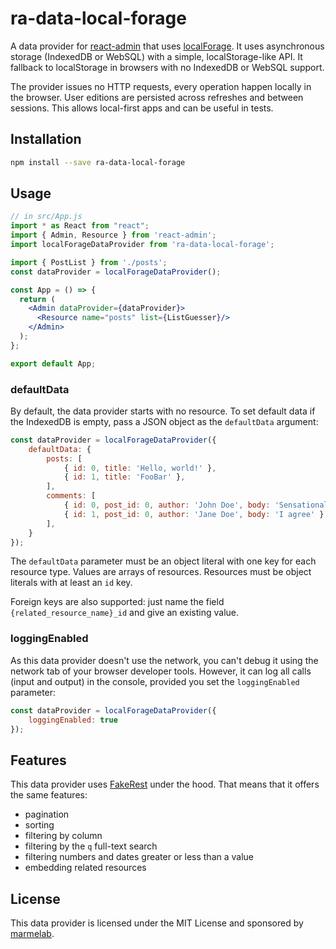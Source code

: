 # ra-data-local-forage

A data provider for [react-admin](https://github.com/marmelab/react-admin) that uses [localForage](https://localforage.github.io/localForage/). It uses asynchronous storage (IndexedDB or WebSQL) with a simple, localStorage-like API. It fallback to localStorage in browsers with no IndexedDB or WebSQL support.

The provider issues no HTTP requests, every operation happen locally in the browser. User editions are persisted across refreshes and between sessions. This allows local-first apps and can be useful in tests.

## Installation

```sh
npm install --save ra-data-local-forage
```

## Usage

```jsx
// in src/App.js
import * as React from "react";
import { Admin, Resource } from 'react-admin';
import localForageDataProvider from 'ra-data-local-forage';

import { PostList } from './posts';
const dataProvider = localForageDataProvider();

const App = () => {
  return (
    <Admin dataProvider={dataProvider}>
      <Resource name="posts" list={ListGuesser}/>
    </Admin>
  );
};

export default App;
```

### defaultData

By default, the data provider starts with no resource. To set default data if the IndexedDB is empty, pass a JSON object as the `defaultData` argument:

```js
const dataProvider = localForageDataProvider({
    defaultData: {
        posts: [
            { id: 0, title: 'Hello, world!' },
            { id: 1, title: 'FooBar' },
        ],
        comments: [
            { id: 0, post_id: 0, author: 'John Doe', body: 'Sensational!' },
            { id: 1, post_id: 0, author: 'Jane Doe', body: 'I agree' },
        ],
    }
});
```

The `defaultData` parameter must be an object literal with one key for each resource type. Values are arrays of resources. Resources must be object literals with at least an `id` key.

Foreign keys are also supported: just name the field `{related_resource_name}_id` and give an existing value.

### loggingEnabled

As this data provider doesn't use the network, you can't debug it using the network tab of your browser developer tools. However, it can log all calls (input and output) in the console, provided you set the `loggingEnabled` parameter:

```js
const dataProvider = localForageDataProvider({
    loggingEnabled: true
});
```

## Features

This data provider uses [FakeRest](https://github.com/marmelab/FakeRest) under the hood. That means that it offers the same features:

- pagination
- sorting
- filtering by column
- filtering by the `q` full-text search
- filtering numbers and dates greater or less than a value
- embedding related resources

## License

This data provider is licensed under the MIT License and sponsored by [marmelab](https://marmelab.com).
